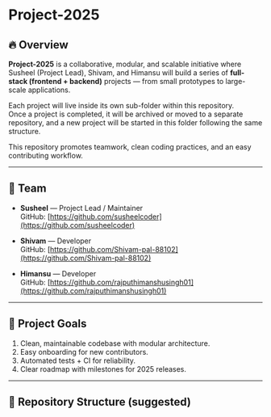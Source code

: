 

# Project-2025

## 🔥 Overview
**Project-2025** is a collaborative, modular, and scalable initiative where Susheel (Project Lead), Shivam, and Himansu will build a series of **full-stack (frontend + backend)** projects — from small prototypes to large-scale applications.

Each project will live inside its own sub-folder within this repository.  
Once a project is completed, it will be archived or moved to a separate repository, and a new project will be started in this folder following the same structure.

This repository promotes teamwork, clean coding practices, and an easy contributing workflow.

---
## 👥 Team
- **Susheel** — Project Lead / Maintainer  
  GitHub: [https://github.com/susheelcoder](https://github.com/susheelcoder)

- **Shivam** — Developer  
  GitHub: [https://github.com/Shivam-pal-88102](https://github.com/Shivam-pal-88102)

- **Himansu** — Developer  
  GitHub: [https://github.com/rajputhimanshusingh01](https://github.com/rajputhimanshusingh01)

---
## 🧭 Project Goals
1. Clean, maintainable codebase with modular architecture.  
2. Easy onboarding for new contributors.  
3. Automated tests + CI for reliability.  
4. Clear roadmap with milestones for 2025 releases.

---
## 📁 Repository Structure (suggested)


